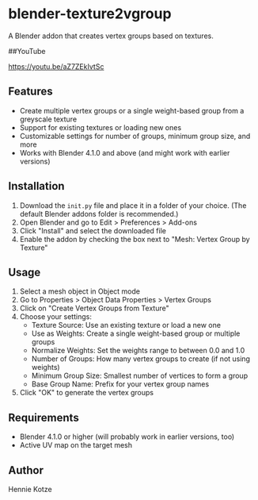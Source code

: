 # blender-texture2vgroup

A Blender addon that creates vertex groups based on textures.

##YouTube

https://youtu.be/aZ7ZEkIvtSc

## Features

- Create multiple vertex groups or a single weight-based group from a greyscale texture
- Support for existing textures or loading new ones
- Customizable settings for number of groups, minimum group size, and more
- Works with Blender 4.1.0 and above (and might work with earlier versions)

## Installation

1. Download the `init.py` file and place it in a folder of your choice. (The default Blender addons folder is recommended.)
2. Open Blender and go to Edit > Preferences > Add-ons
3. Click "Install" and select the downloaded file
4. Enable the addon by checking the box next to "Mesh: Vertex Group by Texture"

## Usage

1. Select a mesh object in Object mode
2. Go to Properties > Object Data Properties > Vertex Groups
3. Click on "Create Vertex Groups from Texture"
4. Choose your settings:
   - Texture Source: Use an existing texture or load a new one
   - Use as Weights: Create a single weight-based group or multiple groups
   - Normalize Weights: Set the weights range to between 0.0 and 1.0
   - Number of Groups: How many vertex groups to create (if not using weights)
   - Minimum Group Size: Smallest number of vertices to form a group
   - Base Group Name: Prefix for your vertex group names
5. Click "OK" to generate the vertex groups

## Requirements

- Blender 4.1.0 or higher (will probably work in earlier versions, too)
- Active UV map on the target mesh

## Author

Hennie Kotze
